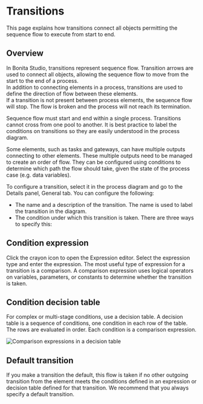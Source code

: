 # Transitions

This page explains how transitions connect all objects permitting the sequence flow to execute from start to end.

## Overview

In Bonita Studio, transitions represent sequence flow. Transition arrows are used to connect all objects, allowing the sequence flow to move from the start to the end of a process.  
In addition to connecting elements in a process, transitions are used to define the direction of flow between these elements.  
If a transition is not present between process elements, the sequence flow will stop. The flow is broken and the process will not reach its termination.

Sequence flow must start and end within a single process. Transitions cannot cross from one pool to another. It is best practice to label the conditions on transitions so they are easily understood in the process diagram.

Some elements, such as tasks and gateways, can have multiple outputs connecting to other elements. These multiple outputs need to be managed to create an order of flow. They can be configured using conditions to determine which path the flow should take, given the state of the process case (e.g. data variables).

To configure a transition, select it in the process diagram and go to the Details panel, General tab. You can configure the following:

* The name and a description of the transition. The name is used to label the transition in the diagram.
* The condition under which this transition is taken. There are three ways to specify this:


## Condition expression

Click the crayon icon to open the Expression editor. Select the expression type and enter the expression. The most useful type of expression for a transition is a comparison. A comparison expression uses logical operators on variables, parameters, or constants to determine whether the transition is taken.

## Condition decision table

For complex or multi-stage conditions, use a decision table. A decision table is a sequence of conditions, one condition in each row of the table. The rows are evaluated in order. Each condition is a comparison expression.

  ![Comparison expressions in a decision table](images/images-6_0/papde__transitions_comparison_decision_table.png)

## Default transition

If you make a transition the default, this flow is taken if no other outgoing transition from the element meets the conditions defined in an expression or decision table defined for that transition. We recommend that you always specify a default transition.
